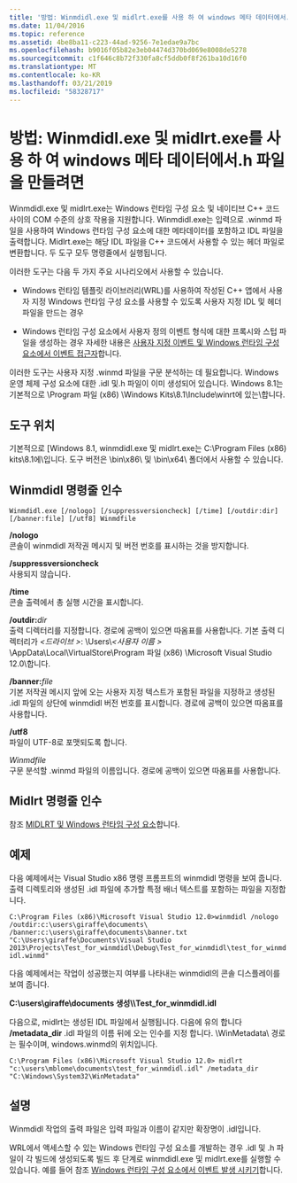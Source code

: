 ```yaml
---
title: '방법: Winmdidl.exe 및 midlrt.exe를 사용 하 여 windows 메타 데이터에서.h 파일을 만들려면'
ms.date: 11/04/2016
ms.topic: reference
ms.assetid: 4be8ba11-c223-44ad-9256-7e1edae9a7bc
ms.openlocfilehash: b9016f05b82e3eb04474d370bd069e8008de5278
ms.sourcegitcommit: c1f646c8b72f330fa8cf5ddb0f8f261ba10d16f0
ms.translationtype: MT
ms.contentlocale: ko-KR
ms.lasthandoff: 03/21/2019
ms.locfileid: "58328717"
---
```

# <a name="how-to-use-winmdidlexe-and-midlrtexe-to-create-h-files-from-windows-metadata"></a>방법: Winmdidl.exe 및 midlrt.exe를 사용 하 여 windows 메타 데이터에서.h 파일을 만들려면

Winmdidl.exe 및 midlrt.exe는 Windows 런타임 구성 요소 및 네이티브 C++ 코드 사이의 COM 수준의 상호 작용을 지원합니다. Winmdidl.exe는 입력으로 .winmd 파일을 사용하여 Windows 런타임 구성 요소에 대한 메타데이터를 포함하고 IDL 파일을 출력합니다. Midlrt.exe는 해당 IDL 파일을 C++ 코드에서 사용할 수 있는 헤더 파일로 변환합니다. 두 도구 모두 명령줄에서 실행됩니다.

이러한 도구는 다음 두 가지 주요 시나리오에서 사용할 수 있습니다.

- Windows 런타임 템플릿 라이브러리(WRL)를 사용하여 작성된 C++ 앱에서 사용자 지정 Windows 런타임 구성 요소를 사용할 수 있도록 사용자 지정 IDL 및 헤더 파일을 만드는 경우

- Windows 런타임 구성 요소에서 사용자 정의 이벤트 형식에 대한 프록시와 스텁 파일을 생성하는 경우 자세한 내용은 [사용자 지정 이벤트 및 Windows 런타임 구성 요소에서 이벤트 접근자](/windows/uwp/winrt-components/custom-events-and-event-accessors-in-windows-runtime-components)합니다.

이러한 도구는 사용자 지정 .winmd 파일을 구문 분석하는 데 필요합니다. Windows 운영 체제 구성 요소에 대한 .idl 및.h 파일이 이미 생성되어 있습니다. Windows 8.1는 기본적으로 \Program 파일 (x86) \Windows Kits\8.1\Include\winrt에 있는\\합니다.

## <a name="location-of-the-tools"></a>도구 위치

기본적으로 [Windows 8.1, winmdidl.exe 및 midlrt.exe는 C:\Program Files (x86) kits\8.1에\\입니다. 도구 버전은 \bin\x86\ 및 \bin\x64\ 폴더에서 사용할 수 있습니다.

## <a name="winmdidl-command-line-arguments"></a>Winmdidl 명령줄 인수

```
Winmdidl.exe [/nologo] [/suppressversioncheck] [/time] [/outdir:dir] [/banner:file] [/utf8] Winmdfile
```

**/nologo**<br/>
콘솔이 winmdidl 저작권 메시지 및 버전 번호를 표시하는 것을 방지합니다.

**/suppressversioncheck**<br/>
사용되지 않습니다.

**/time**<br/>
콘솔 출력에서 총 실행 시간을 표시합니다.

**/outdir:**<em>dir</em><br/>
출력 디렉터리를 지정합니다. 경로에 공백이 있으면 따옴표를 사용합니다. 기본 출력 디렉터리가  *\<드라이브 >*: \Users\\*\<사용자 이름 >* \AppData\Local\VirtualStore\Program 파일 (x86) \Microsoft Visual Studio 12.0\\합니다.

**/banner:**<em>file</em><br/>
기본 저작권 메시지 앞에 오는 사용자 지정 텍스트가 포함된 파일을 지정하고 생성된 .idl 파일의 상단에 winmdidl 버전 번호를 표시합니다. 경로에 공백이 있으면 따옴표를 사용합니다.

**/utf8**<br/>
파일이 UTF-8로 포맷되도록 합니다.

*Winmdfile*<br/>
구문 분석할 .winmd 파일의 이름입니다. 경로에 공백이 있으면 따옴표를 사용합니다.

## <a name="midlrt-command-line-arguments"></a>Midlrt 명령줄 인수

참조 [MIDLRT 및 Windows 런타임 구성 요소](/windows/desktop/Midl/midlrt-and-windows-runtime-components)합니다.

## <a name="examples"></a>예제

다음 예제에서는 Visual Studio x86 명령 프롬프트의 winmdidl 명령을 보여 줍니다. 출력 디렉토리와 생성된 .idl 파일에 추가할 특정 배너 텍스트를 포함하는 파일을 지정합니다.

`C:\Program Files (x86)\Microsoft Visual Studio 12.0>winmdidl /nologo /outdir:c:\users\giraffe\documents\ /banner:c:\users\giraffe\documents\banner.txt "C:\Users\giraffe\Documents\Visual Studio 2013\Projects\Test_for_winmdidl\Debug\Test_for_winmdidl\test_for_winmdidl.winmd"`

다음 예제에서는 작업이 성공했는지 여부를 나타내는 winmdidl의 콘솔 디스플레이를 보여 줍니다.

**C:\users\giraffe\documents 생성\\\Test_for_winmdidl.idl**

다음으로, midlrt는 생성된 IDL 파일에서 실행됩니다. 다음에 유의 합니다 **/metadata_dir** .idl 파일의 이름 뒤에 오는 인수를 지정 합니다. \WinMetadata\ 경로는 필수이며, windows.winmd의 위치입니다.

`C:\Program Files (x86)\Microsoft Visual Studio 12.0> midlrt "c:\users\mblome\documents\test_for_winmdidl.idl" /metadata_dir "C:\Windows\System32\WinMetadata"`

## <a name="remarks"></a>설명

Winmdidl 작업의 출력 파일은 입력 파일과 이름이 같지만 확장명이 .idl입니다.

WRL에서 액세스할 수 있는 Windows 런타임 구성 요소를 개발하는 경우 .idl 및 .h 파일이 각 빌드에 생성되도록 빌드 후 단계로 winmdidl.exe 및 midlrt.exe를 실행할 수 있습니다. 예를 들어 참조 [Windows 런타임 구성 요소에서 이벤트 발생 시키기](/windows/uwp/winrt-components/raising-events-in-windows-runtime-components)합니다.